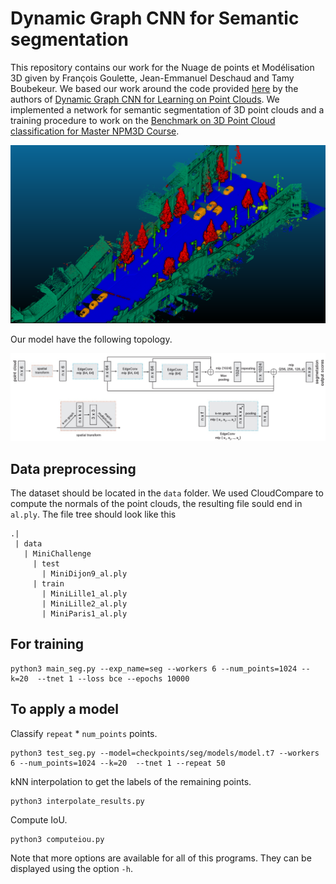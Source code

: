 # Dynamic Graph CNN for Semantic segmentation
This repository contains our work for the Nuage de points et Modélisation 3D given by François Goulette, Jean-Emmanuel Deschaud and Tamy Boubekeur. We based our work around the code provided [here](https://github.com/WangYueFt/dgcnn) by the authors of [Dynamic Graph CNN for Learning on Point Clouds](https://arxiv.org/abs/1801.07829). We implemented a network for semantic segmentation of 3D point clouds and a training procedure to work on the [Benchmark on 3D Point Cloud classification for Master NPM3D Course](https://npm3d.fr/benchmark-for-master-course-on-3d-point-clouds).

<img src='res.png' width=850>

Our model have the following topology.

<img src='model.png' width=850>

## Data preprocessing
The dataset should be located in the ```data``` folder. We used CloudCompare to compute the normals of the point clouds, the resulting file sould end in ```al.ply```. The file tree should look like this
```
.|
 | data
   | MiniChallenge
     | test
       | MiniDijon9_al.ply
     | train
       | MiniLille1_al.ply
       | MiniLille2_al.ply
       | MiniParis1_al.ply
```

## For training
```
python3 main_seg.py --exp_name=seg --workers 6 --num_points=1024 --k=20  --tnet 1 --loss bce --epochs 10000
```


## To apply a model
Classify ```repeat``` * ```num_points``` points.
```
python3 test_seg.py --model=checkpoints/seg/models/model.t7 --workers 6 --num_points=1024 --k=20  --tnet 1 --repeat 50
```

kNN interpolation to get the labels of the remaining points.
```
python3 interpolate_results.py
```

Compute IoU.
```
python3 computeiou.py
```

Note that more options are available for all of this programs. They can be displayed using the option ```-h```.
